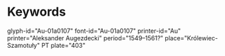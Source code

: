 # Keywords
glyph-id="Au-01a0107"
font-id="Au-01a0107"
printer-id="Au"
printer="Aleksander Augezdecki"
period="1549–1561?"
place="Królewiec-Szamotuły"
PT plate="403"
